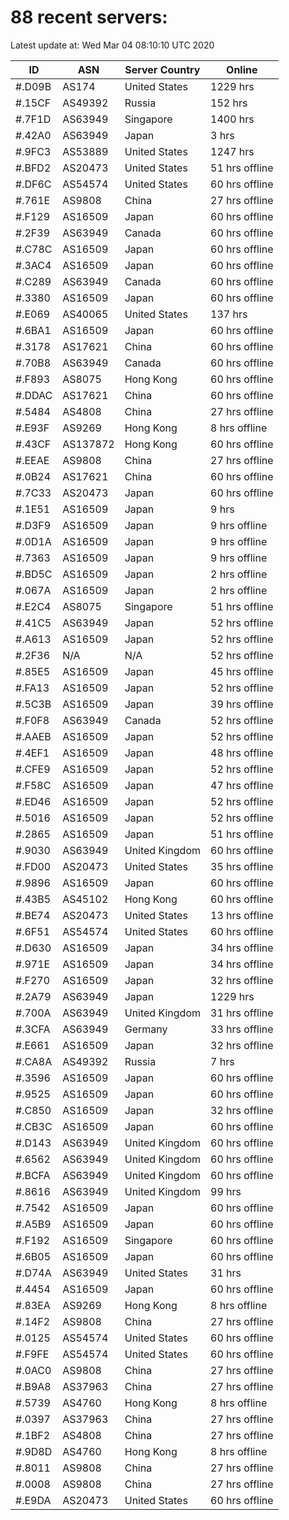 # 88 recent servers:

Latest update at: Wed Mar 04 08:10:10 UTC 2020

| ID | ASN | Server Country | Online |
| -- | --- | -------------- | ------ |
| #.D09B | AS174 | United States | 1229 hrs |
| #.15CF | AS49392 | Russia | 152 hrs |
| #.7F1D | AS63949 | Singapore | 1400 hrs |
| #.42A0 | AS63949 | Japan | 3 hrs |
| #.9FC3 | AS53889 | United States | 1247 hrs |
| #.BFD2 | AS20473 | United States | 51 hrs offline |
| #.DF6C | AS54574 | United States | 60 hrs offline |
| #.761E | AS9808 | China | 27 hrs offline |
| #.F129 | AS16509 | Japan | 60 hrs offline |
| #.2F39 | AS63949 | Canada | 60 hrs offline |
| #.C78C | AS16509 | Japan | 60 hrs offline |
| #.3AC4 | AS16509 | Japan | 60 hrs offline |
| #.C289 | AS63949 | Canada | 60 hrs offline |
| #.3380 | AS16509 | Japan | 60 hrs offline |
| #.E069 | AS40065 | United States | 137 hrs |
| #.6BA1 | AS16509 | Japan | 60 hrs offline |
| #.3178 | AS17621 | China | 60 hrs offline |
| #.70B8 | AS63949 | Canada | 60 hrs offline |
| #.F893 | AS8075 | Hong Kong | 60 hrs offline |
| #.DDAC | AS17621 | China | 60 hrs offline |
| #.5484 | AS4808 | China | 27 hrs offline |
| #.E93F | AS9269 | Hong Kong | 8 hrs offline |
| #.43CF | AS137872 | Hong Kong | 60 hrs offline |
| #.EEAE | AS9808 | China | 27 hrs offline |
| #.0B24 | AS17621 | China | 60 hrs offline |
| #.7C33 | AS20473 | Japan | 60 hrs offline |
| #.1E51 | AS16509 | Japan | 9 hrs |
| #.D3F9 | AS16509 | Japan | 9 hrs offline |
| #.0D1A | AS16509 | Japan | 9 hrs offline |
| #.7363 | AS16509 | Japan | 9 hrs offline |
| #.BD5C | AS16509 | Japan | 2 hrs offline |
| #.067A | AS16509 | Japan | 2 hrs offline |
| #.E2C4 | AS8075 | Singapore | 51 hrs offline |
| #.41C5 | AS63949 | Japan | 52 hrs offline |
| #.A613 | AS16509 | Japan | 52 hrs offline |
| #.2F36 | N/A | N/A | 52 hrs offline |
| #.85E5 | AS16509 | Japan | 45 hrs offline |
| #.FA13 | AS16509 | Japan | 52 hrs offline |
| #.5C3B | AS16509 | Japan | 39 hrs offline |
| #.F0F8 | AS63949 | Canada | 52 hrs offline |
| #.AAEB | AS16509 | Japan | 52 hrs offline |
| #.4EF1 | AS16509 | Japan | 48 hrs offline |
| #.CFE9 | AS16509 | Japan | 52 hrs offline |
| #.F58C | AS16509 | Japan | 47 hrs offline |
| #.ED46 | AS16509 | Japan | 52 hrs offline |
| #.5016 | AS16509 | Japan | 52 hrs offline |
| #.2865 | AS16509 | Japan | 51 hrs offline |
| #.9030 | AS63949 | United Kingdom | 60 hrs offline |
| #.FD00 | AS20473 | United States | 35 hrs offline |
| #.9896 | AS16509 | Japan | 60 hrs offline |
| #.43B5 | AS45102 | Hong Kong | 60 hrs offline |
| #.BE74 | AS20473 | United States | 13 hrs offline |
| #.6F51 | AS54574 | United States | 60 hrs offline |
| #.D630 | AS16509 | Japan | 34 hrs offline |
| #.971E | AS16509 | Japan | 34 hrs offline |
| #.F270 | AS16509 | Japan | 32 hrs offline |
| #.2A79 | AS63949 | Japan | 1229 hrs |
| #.700A | AS63949 | United Kingdom | 31 hrs offline |
| #.3CFA | AS63949 | Germany | 33 hrs offline |
| #.E661 | AS16509 | Japan | 32 hrs offline |
| #.CA8A | AS49392 | Russia | 7 hrs |
| #.3596 | AS16509 | Japan | 60 hrs offline |
| #.9525 | AS16509 | Japan | 60 hrs offline |
| #.C850 | AS16509 | Japan | 32 hrs offline |
| #.CB3C | AS16509 | Japan | 60 hrs offline |
| #.D143 | AS63949 | United Kingdom | 60 hrs offline |
| #.6562 | AS63949 | United Kingdom | 60 hrs offline |
| #.BCFA | AS63949 | United Kingdom | 60 hrs offline |
| #.8616 | AS63949 | United Kingdom | 99 hrs |
| #.7542 | AS16509 | Japan | 60 hrs offline |
| #.A5B9 | AS16509 | Japan | 60 hrs offline |
| #.F192 | AS16509 | Singapore | 60 hrs offline |
| #.6B05 | AS16509 | Japan | 60 hrs offline |
| #.D74A | AS63949 | United States | 31 hrs |
| #.4454 | AS16509 | Japan | 60 hrs offline |
| #.83EA | AS9269 | Hong Kong | 8 hrs offline |
| #.14F2 | AS9808 | China | 27 hrs offline |
| #.0125 | AS54574 | United States | 60 hrs offline |
| #.F9FE | AS54574 | United States | 60 hrs offline |
| #.0AC0 | AS9808 | China | 27 hrs offline |
| #.B9A8 | AS37963 | China | 27 hrs offline |
| #.5739 | AS4760 | Hong Kong | 8 hrs offline |
| #.0397 | AS37963 | China | 27 hrs offline |
| #.1BF2 | AS4808 | China | 27 hrs offline |
| #.9D8D | AS4760 | Hong Kong | 8 hrs offline |
| #.8011 | AS9808 | China | 27 hrs offline |
| #.0008 | AS9808 | China | 27 hrs offline |
| #.E9DA | AS20473 | United States | 60 hrs offline |

